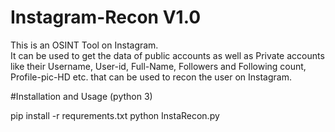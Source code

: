 # Instagram-Recon V1.0
This is an OSINT Tool on Instagram.  
It can be used to get the data of public accounts as well as Private accounts like their Username, User-id, Full-Name, Followers and Following count, Profile-pic-HD etc. that can be used to recon the user on Instagram.


#Installation and Usage (python 3)

pip install -r requrements.txt
python InstaRecon.py 

